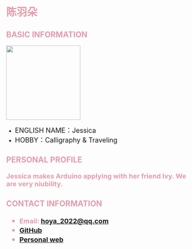 

<h1 style="color: #e19cab;">陈羽朵</h1>

<h2 style="color: #e19cab;">BASIC INFORMATION</h2>

<img width="200" src="https://github.com/NexMaker-Fab/2024ZWU-IS-8-BUNBUN/raw/f01e0df987d35c9d4a48c9a76bff612d84ee472c/images/%E9%99%88%E7%BE%BD%E6%9C%B5.jpg"></div>

- <font size="4">ENGLISH NAME：Jessica</font>
- <font size="4">HOBBY：Calligraphy & Traveling</font>


<h2 style="color: #e19cab;">PERSONAL PROFILE

<font size="4">Jessica makes Arduino applying with her friend Ivy. We are very niubility.</font>


<h2 style="color: #e19cab;">CONTACT INFORMATION

- <font size="4">Email: hoya_2022@qq.com</font>
- <font size="4">[GitHub](https://github.com/2022015518/2022015518)</font>
- <font size="4">[Personal web](https://2022015518.github.io/2022015518/)</font>